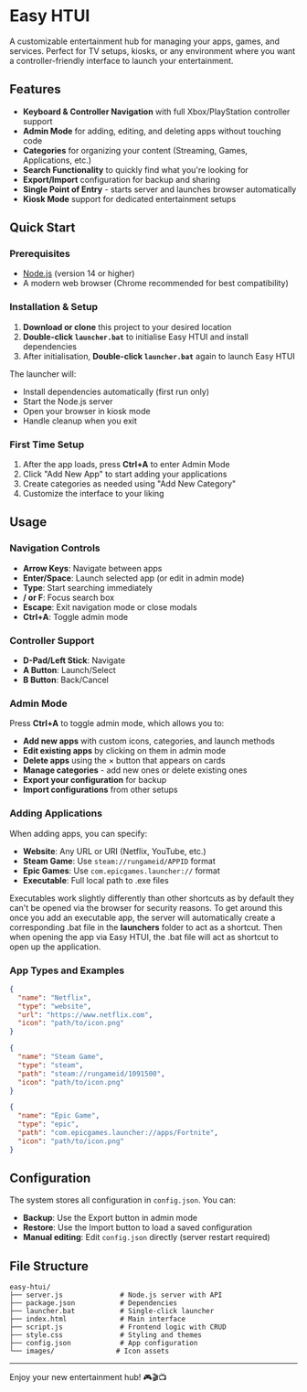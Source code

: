 # Easy HTUI

A customizable entertainment hub for managing your apps, games, and services. Perfect for TV setups, kiosks, or any environment where you want a controller-friendly interface to launch your entertainment.

## Features

- **Keyboard & Controller Navigation** with full Xbox/PlayStation controller support
- **Admin Mode** for adding, editing, and deleting apps without touching code
- **Categories** for organizing your content (Streaming, Games, Applications, etc.)
- **Search Functionality** to quickly find what you're looking for
- **Export/Import** configuration for backup and sharing
- **Single Point of Entry** - starts server and launches browser automatically
- **Kiosk Mode** support for dedicated entertainment setups

## Quick Start

### Prerequisites

- [Node.js](https://nodejs.org/) (version 14 or higher)
- A modern web browser (Chrome recommended for best compatibility)

### Installation & Setup

1. **Download or clone** this project to your desired location
2. **Double-click `launcher.bat`** to initialise Easy HTUI and install dependencies
3. After initialisation, **Double-click `launcher.bat`** again to launch Easy HTUI

The launcher will:
- Install dependencies automatically (first run only)
- Start the Node.js server
- Open your browser in kiosk mode
- Handle cleanup when you exit

### First Time Setup

1. After the app loads, press **Ctrl+A** to enter Admin Mode
2. Click "Add New App" to start adding your applications
3. Create categories as needed using "Add New Category"
4. Customize the interface to your liking

## Usage

### Navigation Controls

- **Arrow Keys**: Navigate between apps
- **Enter/Space**: Launch selected app (or edit in admin mode)
- **Type**: Start searching immediately
- **/ or F**: Focus search box
- **Escape**: Exit navigation mode or close modals
- **Ctrl+A**: Toggle admin mode

### Controller Support

- **D-Pad/Left Stick**: Navigate
- **A Button**: Launch/Select
- **B Button**: Back/Cancel

### Admin Mode

Press **Ctrl+A** to toggle admin mode, which allows you to:

- **Add new apps** with custom icons, categories, and launch methods
- **Edit existing apps** by clicking on them in admin mode
- **Delete apps** using the × button that appears on cards
- **Manage categories** - add new ones or delete existing ones
- **Export your configuration** for backup
- **Import configurations** from other setups

### Adding Applications

When adding apps, you can specify:

- **Website**: Any URL or URI (Netflix, YouTube, etc.)
- **Steam Game**: Use `steam://rungameid/APPID` format
- **Epic Games**: Use `com.epicgames.launcher://` format
- **Executable**: Full local path to .exe files

Executables work slightly differently than other shortcuts as by default they can't be opened via the browser for security reasons. To get around this once you add an executable app, the server will automatically create a corresponding .bat file in the **launchers** folder to act as a shortcut. Then when opening the app via Easy HTUI, the .bat file will act as shortcut to open up the application.

### App Types and Examples

```json
{
  "name": "Netflix",
  "type": "website",
  "url": "https://www.netflix.com",
  "icon": "path/to/icon.png"
}

{
  "name": "Steam Game",
  "type": "steam", 
  "path": "steam://rungameid/1091500",
  "icon": "path/to/icon.png"
}

{
  "name": "Epic Game",
  "type": "epic",
  "path": "com.epicgames.launcher://apps/Fortnite",
  "icon": "path/to/icon.png"
}
```

## Configuration

The system stores all configuration in `config.json`. You can:

- **Backup**: Use the Export button in admin mode
- **Restore**: Use the Import button to load a saved configuration
- **Manual editing**: Edit `config.json` directly (server restart required)

## File Structure

```
easy-htui/
├── server.js              # Node.js server with API
├── package.json           # Dependencies
├── launcher.bat           # Single-click launcher
├── index.html             # Main interface
├── script.js              # Frontend logic with CRUD
├── style.css              # Styling and themes
├── config.json            # App configuration
└── images/               # Icon assets
```

---

Enjoy your new entertainment hub! 🎮🎬📺